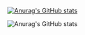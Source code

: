 
[![Anurag's GitHub stats](https://github-readme-stats.vercel.app/api?username=Amortis6)](https://github.com/anuraghazra/github-readme-stats)


![Anurag's GitHub stats](https://github-readme-stats.vercel.app/api?username=Amortis6&hide=contribs,prs)
